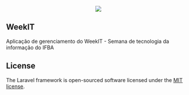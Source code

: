 <p align="center"><img src="https://i.imgur.com/wZCGwIK.png"></p>


## WeekIT

Aplicação de gerenciamento do WeekIT - Semana de tecnologia da informação do IFBA

## License

The Laravel framework is open-sourced software licensed under the [MIT license](https://opensource.org/licenses/MIT).

